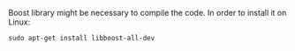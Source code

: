 Boost library might be necessary to compile the code. In order to install it on Linux:

```
sudo apt-get install libboost-all-dev
```